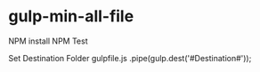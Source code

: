# gulp-min-all-file

NPM install
NPM Test

Set Destination Folder
gulpfile.js
.pipe(gulp.dest('#Destination#'));
